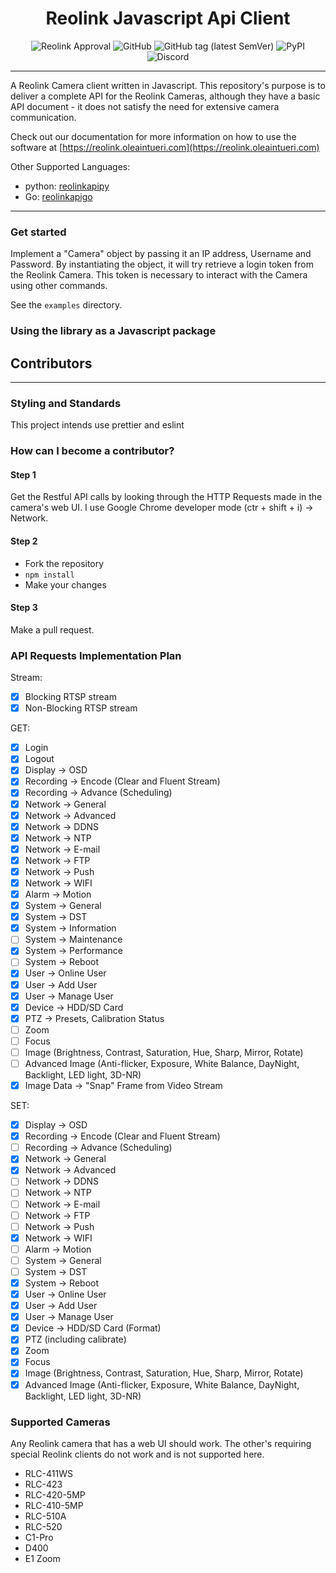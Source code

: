 <h1 align="center"> Reolink Javascript Api Client </h1>

<p align="center">
 <img alt="Reolink Approval" src="https://img.shields.io/badge/reolink-approved-blue?style=flat-square">
 <img alt="GitHub" src="https://img.shields.io/github/license/ReolinkCameraAPI/reolinkapipy?style=flat-square">
 <img alt="GitHub tag (latest SemVer)" src="https://img.shields.io/github/v/tag/ReolinkCameraAPI/reolinkapipy?style=flat-square">
 <img alt="PyPI" src="https://img.shields.io/pypi/v/reolinkapi?style=flat-square">
 <img alt="Discord" src="https://img.shields.io/discord/773257004911034389?style=flat-square">
</p>

---

A Reolink Camera client written in Javascript. This repository's purpose is to deliver a complete API for the Reolink Cameras,
although they have a basic API document - it does not satisfy the need for extensive camera communication.

Check out our documentation for more information on how to use the software at [https://reolink.oleaintueri.com](https://reolink.oleaintueri.com)

Other Supported Languages:

- python: [reolinkapipy](https://github.com/ReolinkCameraAPI/reolinkapipy)
- Go: [reolinkapigo](https://github.com/ReolinkCameraAPI/reolinkapigo)

---

### Get started

Implement a "Camera" object by passing it an IP address, Username and Password. By instantiating the object, it will try retrieve a login token from the Reolink Camera. This token is necessary to interact with the Camera using other commands.

See the `examples` directory.

### Using the library as a Javascript package

## Contributors

---

### Styling and Standards

This project intends use prettier and eslint

### How can I become a contributor?

#### Step 1

Get the Restful API calls by looking through the HTTP Requests made in the camera's web UI. I use Google Chrome developer mode (ctr + shift + i) -> Network.

#### Step 2

- Fork the repository
- `npm install`
- Make your changes

#### Step 3

Make a pull request.

### API Requests Implementation Plan

Stream:

- [x] Blocking RTSP stream
- [x] Non-Blocking RTSP stream

GET:

- [x] Login
- [x] Logout
- [x] Display -> OSD
- [x] Recording -> Encode (Clear and Fluent Stream)
- [x] Recording -> Advance (Scheduling)
- [x] Network -> General
- [x] Network -> Advanced
- [x] Network -> DDNS
- [x] Network -> NTP
- [x] Network -> E-mail
- [x] Network -> FTP
- [x] Network -> Push
- [x] Network -> WIFI
- [x] Alarm -> Motion
- [x] System -> General
- [x] System -> DST
- [x] System -> Information
- [ ] System -> Maintenance
- [x] System -> Performance
- [ ] System -> Reboot
- [x] User -> Online User
- [x] User -> Add User
- [x] User -> Manage User
- [x] Device -> HDD/SD Card
- [x] PTZ -> Presets, Calibration Status
- [ ] Zoom
- [ ] Focus
- [ ] Image (Brightness, Contrast, Saturation, Hue, Sharp, Mirror, Rotate)
- [ ] Advanced Image (Anti-flicker, Exposure, White Balance, DayNight, Backlight, LED light, 3D-NR)
- [x] Image Data -> "Snap" Frame from Video Stream

SET:

- [x] Display -> OSD
- [x] Recording -> Encode (Clear and Fluent Stream)
- [ ] Recording -> Advance (Scheduling)
- [x] Network -> General
- [x] Network -> Advanced
- [ ] Network -> DDNS
- [ ] Network -> NTP
- [ ] Network -> E-mail
- [ ] Network -> FTP
- [ ] Network -> Push
- [x] Network -> WIFI
- [ ] Alarm -> Motion
- [ ] System -> General
- [ ] System -> DST
- [x] System -> Reboot
- [x] User -> Online User
- [x] User -> Add User
- [x] User -> Manage User
- [x] Device -> HDD/SD Card (Format)
- [x] PTZ (including calibrate)
- [x] Zoom
- [x] Focus
- [x] Image (Brightness, Contrast, Saturation, Hue, Sharp, Mirror, Rotate)
- [x] Advanced Image (Anti-flicker, Exposure, White Balance, DayNight, Backlight, LED light, 3D-NR)

### Supported Cameras

Any Reolink camera that has a web UI should work. The other's requiring special Reolink clients
do not work and is not supported here.

- RLC-411WS
- RLC-423
- RLC-420-5MP
- RLC-410-5MP
- RLC-510A
- RLC-520
- C1-Pro
- D400
- E1 Zoom
